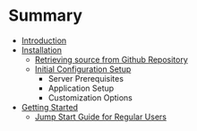 # Summary

* [Introduction](Introduction.md)
* [Installation](ch1/installationmd.md)
   * [Retrieving source from Github Repository](ch1/ch1s1.md)
   * [Initial Configuration Setup](ch1/ch1s2.md)
       * Server Prerequisites
       * Application Setup
       * Customization Options
* [Getting Started](ch1/getting_started.md)
   * [Jump Start Guide for Regular Users](ch1/ch1s3.md)

